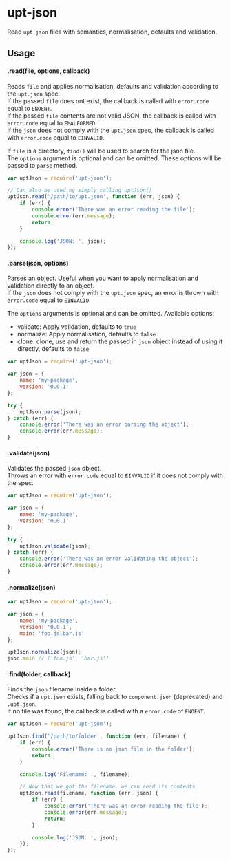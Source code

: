 # upt-json 

Read `upt.json` files with semantics, normalisation, defaults and validation.


## Usage

#### .read(file, options, callback)

Reads `file` and applies normalisation, defaults and validation according to the `upt.json` spec.   
If the passed `file` does not exist, the callback is called with `error.code` equal to `ENOENT`.   
If the passed `file` contents are not valid JSON, the callback is called with `error.code` equal to `EMALFORMED`.   
If the `json` does not comply with the `upt.json` spec, the callback is called with `error.code` equal to `EINVALID`.

If `file` is a directory, `find()` will be used to search for the json file.   
The `options` argument is optional and can be omitted. These options will be passed to `parse` method.


```js
var uptJson = require('upt-json');

// Can also be used by simply calling uptJson()
uptJson.read('/path/to/upt.json', function (err, json) {
    if (err) {
        console.error('There was an error reading the file');
        console.error(err.message);
        return;
    }

    console.log('JSON: ', json);
});
```


#### .parse(json, options)

Parses an object. Useful when you want to apply normalisation and validation directly to an object.   
If the `json` does not comply with the `upt.json` spec, an error is thrown with `error.code` equal to `EINVALID`.

The `options` arguments is optional and can be omitted. Available options:

- validate: Apply validation, defaults to `true`
- normalize: Apply normalisation, defaults to `false`
- clone: clone, use and return the passed in `json` object instead of using it directly, defaults to `false`


```js
var uptJson = require('upt-json');

var json = {
    name: 'my-package',
    version: '0.0.1'
};

try {
    uptJson.parse(json);
} catch (err) {
    console.error('There was an error parsing the object');
    console.error(err.message);
}
```


#### .validate(json)

Validates the passed `json` object.   
Throws an error with `error.code` equal to `EINVALID` if it does not comply with the spec.


```js
var uptJson = require('upt-json');

var json = {
    name: 'my-package',
    version: '0.0.1'
};

try {
    uptJson.validate(json);
} catch (err) {
    console.error('There was an error validating the object');
    console.error(err.message);
}
```


#### .normalize(json)

```js
var uptJson = require('upt-json');

var json = {
    name: 'my-package',
    version: '0.0.1',
    main: 'foo.js,bar.js'
};

uptJson.nornalize(json);
json.main // ['foo.js', 'bar.js']
```


#### .find(folder, callback)

Finds the `json` filename inside a folder.   
Checks if a `upt.json` exists, falling back to `component.json` (deprecated) and `.upt.json`.   
If no file was found, the callback is called with a `error.code` of `ENOENT`.

```js
var uptJson = require('upt-json');

uptJson.find('/path/to/folder', function (err, filename) {
    if (err) {
        console.error('There is no json file in the folder');
        return;
    }

    console.log('Filename: ', filename);

    // Now that we got the filename, we can read its contents
    uptJson.read(filename, function (err, json) {
        if (err) {
            console.error('There was an error reading the file');
            console.error(err.message);
            return;
        }

        console.log('JSON: ', json);
    });
});
```

